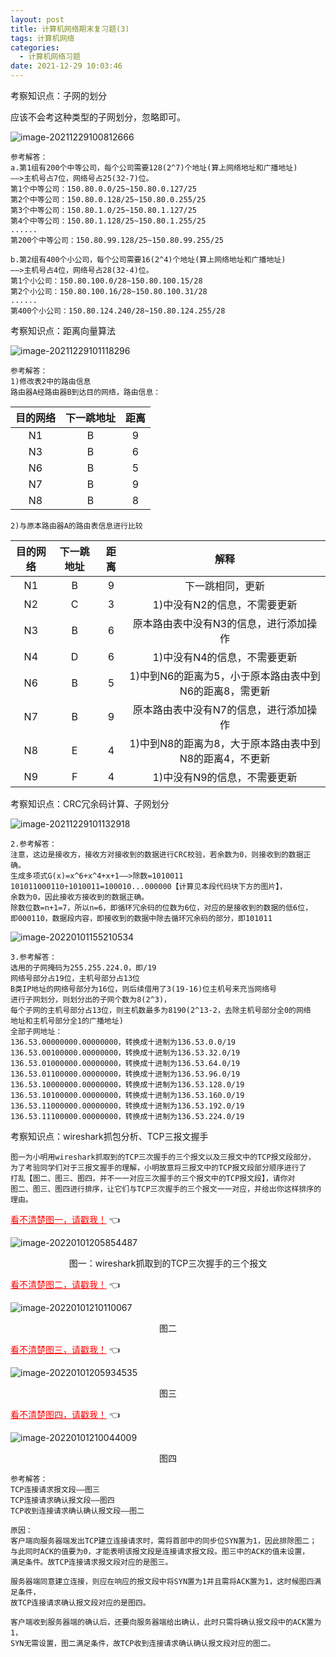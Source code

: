 ```yaml
---
layout: post
title: 计算机网络期末复习题(3)
tags: 计算机网络
categories:
  - 计算机网络习题
date: 2021-12-29 10:03:46
---
```





考察知识点：子网的划分

<!--more-->

应该不会考这种类型的子网划分，忽略即可。

![image-20211229100812666](https://gitee.com/gujiakai/pic-go-typora02/raw/master/img/202112291008706.png)

```
参考解答：
a.第1组有200个中等公司，每个公司需要128(2^7)个地址(算上网络地址和广播地址)
——>主机号占7位，网络号占25(32-7)位。
第1个中等公司：150.80.0.0/25~150.80.0.127/25
第2个中等公司：150.80.0.128/25~150.80.0.255/25
第3个中等公司：150.80.1.0/25~150.80.1.127/25
第4个中等公司：150.80.1.128/25~150.80.1.255/25
......
第200个中等公司：150.80.99.128/25~150.80.99.255/25

b.第2组有400个小公司，每个公司需要16(2^4)个地址(算上网络地址和广播地址)
——>主机号占4位，网络号占28(32-4)位。
第1个小公司：150.80.100.0/28~150.80.100.15/28
第2个小公司：150.80.100.16/28~150.80.100.31/28
......
第400个小公司：150.80.124.240/28~150.80.124.255/28
```



考察知识点：距离向量算法

![image-20211229101118296](https://gitee.com/gujiakai/pic-go-typora02/raw/master/img/202112291011402.png)

```
参考解答：
1)修改表2中的路由信息
路由器A经路由器B到达目的网络，路由信息：
```

| 目的网络 | 下一跳地址 | 距离 |
| :------: | :--------: | :--: |
|    N1    |     B      |  9   |
|    N3    |     B      |  6   |
|    N6    |     B      |  5   |
|    N7    |     B      |  9   |
|    N8    |     B      |  8   |

```
2)与原本路由器A的路由表信息进行比较
```

| 目的网络 | 下一跳地址 | 距离 |                          解释                          |
| :------: | :--------: | :--: | :----------------------------------------------------: |
|    N1    |     B      |  9   |                    下一跳相同，更新                    |
|    N2    |     C      |  3   |              1)中没有N2的信息，不需要更新              |
|    N3    |     B      |  6   |         原本路由表中没有N3的信息，进行添加操作         |
|    N4    |     D      |  6   |              1)中没有N4的信息，不需要更新              |
|    N6    |     B      |  5   | 1)中到N6的距离为5，小于原本路由表中到N6的距离8，需更新 |
|    N7    |     B      |  9   |         原本路由表中没有N7的信息，进行添加操作         |
|    N8    |     E      |  4   | 1)中到N8的距离为8，大于原本路由表中到N8的距离4，不更新 |
|    N9    |     F      |  4   |              1)中没有N9的信息，不需要更新              |



考察知识点：CRC冗余码计算、子网划分

![image-20211229101132918](https://gitee.com/gujiakai/pic-go-typora02/raw/master/img/202112291011980.png)

```
2.参考解答：
注意，这边是接收方，接收方对接收到的数据进行CRC校验，若余数为0，则接收到的数据正确。
生成多项式G(x)=x^6+x^4+x+1——>除数=1010011
101011000110÷1010011=100010...000000【计算见本段代码块下方的图片】，
余数为0，因此接收方接收到的数据正确。
除数位数=n+1=7，所以n=6，即循环冗余码的位数为6位，对应的是接收到的数据的低6位，
即000110，数据段内容，即接收到的数据中除去循环冗余码的部分，即101011
```

![image-20220101155210534](https://gitee.com/gujiakai/pic-go-typora02/raw/master/img/202201011552675.png)

```
3.参考解答：
选用的子网掩码为255.255.224.0，即/19
网络号部分占19位，主机号部分占13位
B类IP地址的网络号部分为16位，则后续借用了3(19-16)位主机号来充当网络号
进行子网划分，则划分出的子网个数为8(2^3)，
每个子网的主机号部分占13位，则主机数最多为8190(2^13-2，去除主机号部分全0的网络
地址和主机号部分全1的广播地址)
全部子网地址：
136.53.00000000.00000000，转换成十进制为136.53.0.0/19
136.53.00100000.00000000，转换成十进制为136.53.32.0/19
136.53.01000000.00000000，转换成十进制为136.53.64.0/19
136.53.01100000.00000000，转换成十进制为136.53.96.0/19
136.53.10000000.00000000，转换成十进制为136.53.128.0/19
136.53.10100000.00000000，转换成十进制为136.53.160.0/19
136.53.11000000.00000000，转换成十进制为136.53.192.0/19
136.53.11100000.00000000，转换成十进制为136.53.224.0/19
```



考察知识点：wireshark抓包分析、TCP三报文握手

```
图一为小明用wireshark抓取到的TCP三次握手的三个报文以及三报文中的TCP报文段部分，
为了考验同学们对于三报文握手的理解，小明故意将三报文中的TCP报文段部分顺序进行了
打乱【图二、图三、图四，并不一一对应三次握手的三个报文中的TCP报文段】，请你对
图二、图三、图四进行排序，让它们与TCP三次握手的三个报文一一对应，并给出你这样排序的理由。
```

<a href="https://gitee.com/gujiakai/pic-go-typora02/raw/master/img/202201012059640.png" style="color:red;border-bottom:none;">看不清楚图一，请戳我！</a> :point_left:

![image-20220101205854487](https://gitee.com/gujiakai/pic-go-typora02/raw/master/img/202201012059640.png)

<center>图一：wireshark抓取到的TCP三次握手的三个报文</center>

<a href="https://gitee.com/gujiakai/pic-go-typora02/raw/master/img/202201012101167.png" style="color:red;border-bottom:none;">看不清楚图二，请戳我！</a> :point_left:

![image-20220101210110067](https://gitee.com/gujiakai/pic-go-typora02/raw/master/img/202201012101167.png)

<center>图二</center>

<a href="https://gitee.com/gujiakai/pic-go-typora02/raw/master/img/202201012059629.png" style="color:red;border-bottom:none;">看不清楚图三，请戳我！</a> :point_left:

![image-20220101205934535](https://gitee.com/gujiakai/pic-go-typora02/raw/master/img/202201012059629.png)

<center>图三</center>

<a href="https://gitee.com/gujiakai/pic-go-typora02/raw/master/img/202201012100089.png" style="color:red;border-bottom:none;">看不清楚图四，请戳我！</a> :point_left:

![image-20220101210044009](https://gitee.com/gujiakai/pic-go-typora02/raw/master/img/202201012100089.png)

<center>图四</center>

```
参考解答：
TCP连接请求报文段——图三
TCP连接请求确认报文段——图四
TCP收到连接请求确认确认报文段——图二

原因：
客户端向服务器端发出TCP建立连接请求时，需将首部中的同步位SYN置为1，因此排除图二；
与此同时ACK的值要为0，才能表明该报文段是连接请求报文段。图三中的ACK的值未设置，
满足条件。故TCP连接请求报文段对应的是图三。

服务器端同意建立连接，则应在响应的报文段中将SYN置为1并且需将ACK置为1，这时候图四满足条件，
故TCP连接请求确认报文段对应的是图四。

客户端收到服务器端的确认后，还要向服务器端给出确认，此时只需将确认报文段中的ACK置为1，
SYN无需设置，图二满足条件，故TCP收到连接请求确认确认报文段对应的图二。
```


